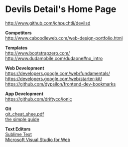 Devils Detail's Home Page  
==========================


http://www.github.com/ichpuchtli/devilsd   

**Competitors**    
http://www.caboodleweb.com/web-design-portfolio.html

**Templates**  
http://www.bootstrapzero.com/
http://www.dudamobile.com/dudaone#no_intro  

**Web Development**  
https://developers.google.com/web/fundamentals/
https://developers.google.com/web/starter-kit/
https://github.com/dypsilon/frontend-dev-bookmarks

**App Development**  
https://github.com/driftyco/ionic

**Git**  
[git_cheat_shee.pdf](http://rogerdudler.github.io/git-guide/files/git_cheat_sheet.pdf)   
[the simple guide](http://rogerdudler.github.io/git-guide/)  

**Text Editors**  
[Sublime Text](http://www.sublimetext.com/2)  
[Microsoft Visual Studio for Web](http://www.microsoft.com/en-au/download/details.aspx?id=40747)  
